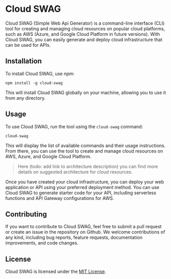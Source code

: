 # Cloud SWAG

Cloud SWAG (Simple Web Api Generator) is a command-line interface (CLI) tool for creating and managing cloud resources on popular cloud platforms, such as AWS (Azure, and Google Cloud Platform in future versions). With Cloud SWAG, you can easily generate and deploy cloud infrastructure that can be used for APIs.

## Installation

To install Cloud SWAG, use npm:

```
npm install -g cloud-swag
```

This will install Cloud SWAG globally on your machine, allowing you to use it from any directory.

## Usage

To use Cloud SWAG, run the tool using the `cloud-swag` command:

```
cloud-swag
```

This will display the list of available commands and their usage instructions. From there, you can use the tool to create and manage cloud resources on AWS, Azure, and Google Cloud Platform.

> Here (todo: add link to architecture description) you can find more details on suggested architecture for cloud resources.

Once you have created your cloud infrastructure, you can deploy your web application or API using your preferred deployment method. You can use Cloud SWAG to generate starter code for your API, including serverless functions and API Gateway configurations for AWS.

## Contributing

If you want to contribute to Cloud SWAG, feel free to submit a pull request or create an issue in the repository on Github. We welcome contributions of any kind, including bug reports, feature requests, documentation improvements, and code changes.

## License

Cloud SWAG is licensed under the [MIT License](https://github.com/azatdavliatshin/cloud-SWAG/blob/main/LICENSE).

